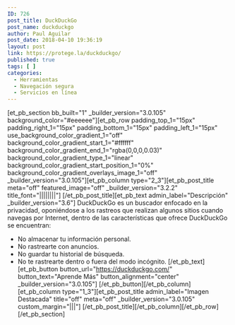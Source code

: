```yaml
---
ID: 726
post_title: DuckDuckGo
post_name: duckduckgo
author: Paul Aguilar
post_date: 2018-04-10 19:36:19
layout: post
link: https://protege.la/duckduckgo/
published: true
tags: [ ]
categories:
  - Herramientas
  - Navegación segura
  - Servicios en línea
---
```

[et_pb_section bb_built="1" \_builder\_version="3.0.105" background_color="#eeeeee"][et_pb_row padding_top_1="15px" padding_right_1="15px" padding_bottom_1="15px" padding_left_1="15px" use_background_color_gradient_1="off" background_color_gradient_start_1="#ffffff" background_color_gradient_end_1="rgba(0,0,0,0.03)" background_color_gradient_type_1="linear" background_color_gradient_start_position_1="0%" background_color_gradient_overlays_image_1="off" \_builder\_version="3.0.105"][et_pb_column type="2_3"][et_pb_post_title meta="off" featured_image="off" \_builder\_version="3.2.2" title_font="||||||||"] [/et_pb_post_title][et_pb_text admin_label="Descripción" \_builder\_version="3.6"] DuckDuckGo es un buscador enfocado en la privacidad, oponiéndose a los rastreos que realizan algunos sitios cuando navegas por Internet, dentro de las características que ofrece DuckDuckGo se encuentran: 
*   No almacenar tu información personal.
*   No rastrearte con anuncios.
*   No guardar tu historial de búsqueda.
*   No te rastrearte dentro o fuera del modo incógnito. [/et_pb_text][et_pb_button button_url="https://duckduckgo.com/" button_text="Aprende Más" button_alignment="center" \_builder\_version="3.0.105"] [/et_pb_button][/et_pb_column][et_pb_column type="1_3"][et_pb_post_title admin_label="Imagen Destacada" title="off" meta="off" \_builder\_version="3.0.105" custom_margin="|||"] [/et_pb_post_title][/et_pb_column][/et_pb_row][/et_pb_section]